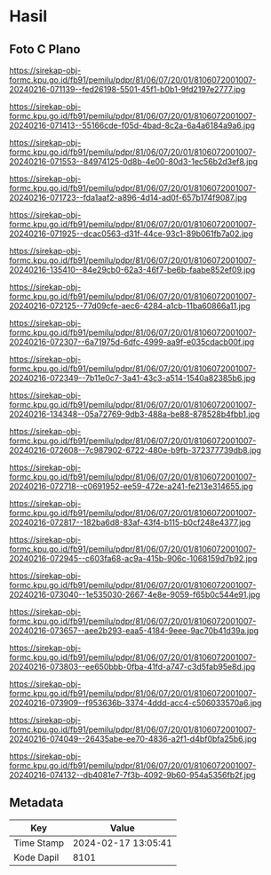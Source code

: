# Hasil

## Foto C Plano

https://sirekap-obj-formc.kpu.go.id/fb91/pemilu/pdpr/81/06/07/20/01/8106072001007-20240216-071139--fed26198-5501-45f1-b0b1-9fd2197e2777.jpg

https://sirekap-obj-formc.kpu.go.id/fb91/pemilu/pdpr/81/06/07/20/01/8106072001007-20240216-071413--55166cde-f05d-4bad-8c2a-6a4a6184a9a6.jpg

https://sirekap-obj-formc.kpu.go.id/fb91/pemilu/pdpr/81/06/07/20/01/8106072001007-20240216-071553--84974125-0d8b-4e00-80d3-1ec56b2d3ef8.jpg

https://sirekap-obj-formc.kpu.go.id/fb91/pemilu/pdpr/81/06/07/20/01/8106072001007-20240216-071723--fda1aaf2-a896-4d14-ad0f-657b174f9087.jpg

https://sirekap-obj-formc.kpu.go.id/fb91/pemilu/pdpr/81/06/07/20/01/8106072001007-20240216-071925--dcac0563-d31f-44ce-93c1-89b061fb7a02.jpg

https://sirekap-obj-formc.kpu.go.id/fb91/pemilu/pdpr/81/06/07/20/01/8106072001007-20240216-135410--84e29cb0-62a3-46f7-be6b-faabe852ef09.jpg

https://sirekap-obj-formc.kpu.go.id/fb91/pemilu/pdpr/81/06/07/20/01/8106072001007-20240216-072125--77d09cfe-aec6-4284-a1cb-11ba60866a11.jpg

https://sirekap-obj-formc.kpu.go.id/fb91/pemilu/pdpr/81/06/07/20/01/8106072001007-20240216-072307--6a71975d-6dfc-4999-aa9f-e035cdacb00f.jpg

https://sirekap-obj-formc.kpu.go.id/fb91/pemilu/pdpr/81/06/07/20/01/8106072001007-20240216-072349--7b11e0c7-3a41-43c3-a514-1540a82385b6.jpg

https://sirekap-obj-formc.kpu.go.id/fb91/pemilu/pdpr/81/06/07/20/01/8106072001007-20240216-134348--05a72769-9db3-488a-be88-878528b4fbb1.jpg

https://sirekap-obj-formc.kpu.go.id/fb91/pemilu/pdpr/81/06/07/20/01/8106072001007-20240216-072608--7c987902-6722-480e-b9fb-372377739db8.jpg

https://sirekap-obj-formc.kpu.go.id/fb91/pemilu/pdpr/81/06/07/20/01/8106072001007-20240216-072718--c0691952-ee59-472e-a241-fe213e314655.jpg

https://sirekap-obj-formc.kpu.go.id/fb91/pemilu/pdpr/81/06/07/20/01/8106072001007-20240216-072817--182ba6d8-83af-43f4-b115-b0cf248e4377.jpg

https://sirekap-obj-formc.kpu.go.id/fb91/pemilu/pdpr/81/06/07/20/01/8106072001007-20240216-072945--c603fa68-ac9a-415b-906c-1068159d7b92.jpg

https://sirekap-obj-formc.kpu.go.id/fb91/pemilu/pdpr/81/06/07/20/01/8106072001007-20240216-073040--1e535030-2667-4e8e-9059-f65b0c544e91.jpg

https://sirekap-obj-formc.kpu.go.id/fb91/pemilu/pdpr/81/06/07/20/01/8106072001007-20240216-073657--aee2b293-eaa5-4184-9eee-9ac70b41d39a.jpg

https://sirekap-obj-formc.kpu.go.id/fb91/pemilu/pdpr/81/06/07/20/01/8106072001007-20240216-073803--ee650bbb-0fba-41fd-a747-c3d5fab95e8d.jpg

https://sirekap-obj-formc.kpu.go.id/fb91/pemilu/pdpr/81/06/07/20/01/8106072001007-20240216-073909--f953636b-3374-4ddd-acc4-c506033570a6.jpg

https://sirekap-obj-formc.kpu.go.id/fb91/pemilu/pdpr/81/06/07/20/01/8106072001007-20240216-074049--26435abe-ee70-4836-a2f1-d4bf0bfa25b6.jpg

https://sirekap-obj-formc.kpu.go.id/fb91/pemilu/pdpr/81/06/07/20/01/8106072001007-20240216-074132--db4081e7-7f3b-4092-9b60-954a5356fb2f.jpg


## Metadata

| Key        | Value               |
| ---------- | ------------------- |
| Time Stamp | 2024-02-17 13:05:41 |
| Kode Dapil | 8101                |



